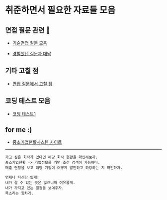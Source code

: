 # 취준하면서 필요한 자료들 모음

## 면접 질문 관련 :speech_balloon:

- [기술면접 질문 모음](https://github.com/gouthiki90/for-get-a-job/blob/master/%EB%A9%B4%EC%A0%91%20%EC%A7%88%EB%AC%B8/%EA%B8%B0%EC%88%A0%20%EB%A9%B4%EC%A0%91%20%EC%98%88%EC%83%81%20%EC%A7%88%EB%AC%B8%20%EB%AA%A8%EC%9D%8C.md)

- [경험했던 질문과 대답](https://github.com/gouthiki90/for-get-a-job/blob/master/%EB%A9%B4%EC%A0%91%20%EC%A7%88%EB%AC%B8/%EA%B2%BD%ED%97%98%ED%96%88%EB%8D%98%20%EB%A9%B4%EC%A0%91%20%EC%A7%88%EB%AC%B8%EA%B3%BC%20%EB%8C%80%EB%8B%B5.md)

## 기타 고칠 점
- [면접 질문에서 고칠 점](https://github.com/gouthiki90/for-get-a-job/blob/master/%EA%B8%B0%ED%83%80/%EB%A9%B4%EC%A0%91%EC%97%90%EC%84%9C%20%EA%B3%A0%EC%B9%A0%20%EA%B2%83%EB%93%A4.md)

## 코딩 테스트 모음
- [코딩 테스트1](https://github.com/gouthiki90/for-get-a-job/blob/master/%EC%BD%94%EB%94%A9%20%ED%85%8C%EC%8A%A4%ED%8A%B8/Gmail%20-%20%EC%8B%A0%EC%9E%85%20%EC%9B%B9%20%EA%B0%9C%EB%B0%9C%EC%9E%90%20%EC%B1%84%EC%9A%A9%20%5B%EC%BD%94%EB%94%A9%ED%85%8C%EC%8A%A4%ED%8A%B8%20%EB%8B%A8%EA%B3%84%20Steps%20of%20Coding%20Test%5D.pdf)

## for me :)

- [중소기업현황시스템 사이트](https://sminfo.mss.go.kr/cm/sv/CSV001R0.do)

<hr />

```
가고 싶은 회사가 있다면 해당 회사 현황을 확인해보자.
중소기업현황 -> 기업정보를 가면 조건 검색이 가능하다.
매출 현황을 보고 해당 기업이 어떻게 발전하고 하강하는 지 확인하자.
```

```
언제나 자신감 있게!
내가 갈 수 있는 곳은 많으니까 여유롭게.
내가 가지고 있는 열정을 보여주자.
목소리는 힘차게.
```

